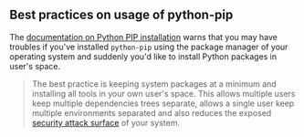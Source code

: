 ## Best practices on usage of python-pip

The [documentation on Python PIP installation](https://pip.pypa.io/en/stable/installing/) warns that you may have troubles if you've installed ``python-pip`` using the package manager of your operating system and suddenly you'd like to install Python packages in user's space.

> The best practice is keeping system packages at a minimum and installing all tools in your own user's space. This allows multiple users keep multiple dependencies trees separate, allows a single user keep multiple environments separated and also reduces the exposed [security attack surface](https://en.wikipedia.org/wiki/Attack_surface) of your system.
